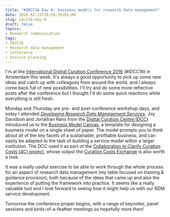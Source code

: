 ```yaml
---
title: "#IDCC16 Day 0: business models for research data management"
date: 2016-02-22T18:20:55+01:00
slug: idcc16-day-0
draft: false
topics:
- Research communication
tags:
- IDCC16
- Research data management
- Conference
- Service planning
---
```


I'm at the [International Digital Curation Conference 2016][IDCC16] (#IDCC16) in Amsterdam this week. It's always a good opportunity to pick up some new ideas and catch up with colleagues from around the world, and I always come back full of new possibilities. I'll try and do some more reflective posts after the conference but I thought I'd do some quick reactions while everything is still fresh.

Monday and Thursday are pre- and post-conference workshop days, and today I attended [*Developing Research Data Management Services*][workshop]. Joy Davidson and Jonathan Rans from the [Digital Curation Centre (DCC)][] introduced us to the [Business Model Canvas][BMC], a template for designing a business model on a single sheet of paper. The model prompts you to think about all of the key facets of a sustainable, profitable business, and can easily be adapted to the task of building a service model within a larger institution. The DCC used it as part of the [Collaboration to Clarify Curation Costs (4C) project][4C], whose output the [Curation Costs Exchange][CCEx] is also worth a look.

It was a really useful exercise to be able to work through the whole process for an aspect of research data management (my table focused on training & guidance provision), both because of the ideas that came up and also the experience of putting the framework into practice. It seems like a really valuable tool and I look forward to seeing how it might help us with our RDM service development.

Tomorrow the conference proper begins, with a range of keynotes, panel sessions and birds-of-a-feather meetings so hopefully more then!

[IDCC16]: http://www.dcc.ac.uk/events/idcc16
[workshop]: http://www.dcc.ac.uk/events/idcc16/workshops#Workshop%201
[Digital Curation Centre (DCC)]: http://www.dcc.ac.uk/
[BMC]: http://www.businessmodelgeneration.com/canvas/bmc
[4C]: http://www.curationexchange.org/about#4cproject
[CCEx]: http://www.curationexchange.org/
